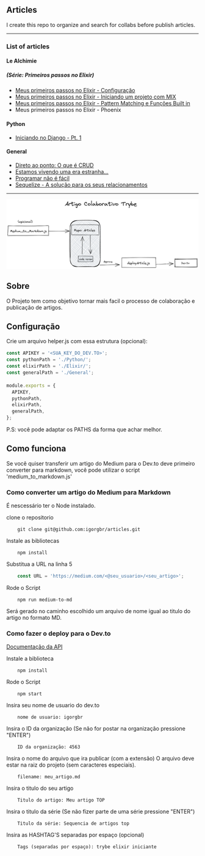 ## Articles

I create this repo to organize and search for collabs before publish articles.

---

### List of articles

#### Le Alchimie

##### (Série: Primeiros passos no Elixir)

- [Meus primeiros passos no Elixir - Configuração](https://github.com/igorgbr/articles/blob/main/Elixir/PrimeirosPassos/configuracao.md)
- [Meus primeiros passos no Elixir - Iniciando um projeto com MIX](https://github.com/igorgbr/articles/blob/main/Elixir/PrimeirosPassos/conceitos_iniciais.md)
- [Meus primeiros passos no Elixir - Pattern Matching e Funções Built in](https://github.com/igorgbr/articles/blob/main/Elixir/PrimeirosPassos/pattern_mathing_built_in.md)
- Meus primeiros passos no Elixir - Phoenix

#### Python

- [Iniciando no Django - Pt. 1](https://github.com/igorgbr/articles/blob/main/Python/Iniciando_uma_aplica%C3%A7%C3%A3o_com_Django_Framework.md)

#### General
- [Direto ao ponto: O que é CRUD](https://github.com/igorgbr/articles/blob/main/General/Direto_ao_ponto:_O_que_%C3%A9_CRUD%3F.md)
- [Estamos vivendo uma era estranha...](https://github.com/igorgbr/articles/blob/main/General/Estamos_vivendo_uma_era_estranha%E2%80%A6.md)
- [Programar não é fácil](https://github.com/igorgbr/articles/blob/main/General/Programar_n%C3%A3o_%C3%A9_f%C3%A1cil!.md)
- [Sequelize - A solução para os seus relacionamentos](https://github.com/igorgbr/articles/blob/main/General/Sequelize_%E2%80%94_A_solu%C3%A7%C3%A3o_para_seus_relacionamentos!.md)

---
![estrutura](estrutura.png)

## Sobre
O Projeto tem como objetivo tornar mais facil o processo de colaboração e publicação de artigos.

## Configuração

Crie um arquivo helper.js com essa estrutura (opcional):

```javascript
const APIKEY = '<SUA_KEY_DO_DEV.TO>';
const pythonPath = './Python/';
const elixirPath = './Elixir/';
const generalPath = './General';

module.exports = {
  APIKEY,
  pythonPath,
  elixirPath,
  generalPath,
};
```

P.S: você pode adaptar os PATHS da forma que achar melhor.

## Como funciona
Se você quiser transferir um artigo do Medium para o Dev.to deve primeiro converter para markdown, você pode utilizar o script 'medium_to_markdown.js'

### Como converter um artigo do Medium para Markdown

É nescessário ter o Node instalado.

clone o repositorio
```Shell
    git clone git@github.com:igorgbr/articles.git
```

Instale as bibliotecas
```Shell
    npm install
```

Substitua a URL na linha 5
```javascript
    const URL = 'https://medium.com/<@seu_usuario>/<seu_artigo>';
```

Rode o Script
```Shell
    npm run medium-to-md
```

Será gerado no caminho escolhido um arquivo de nome igual ao titulo do artigo no formato MD.


### Como fazer o deploy para o Dev.to
[Documentação da API](https://developers.forem.com/api/#section/Authentication)

Instale a biblioteca
```Shell
    npm install
```
Rode o Script
```Shell
    npm start
```
Insira seu nome de usuario do dev.to
```Shell
    nome de usuario: igorgbr
```

Insira o ID da organização (Se não for postar na organização pressione "ENTER")
```Shell
    ID da organização: 4563
```

Insira o nome do arquivo que ira publicar (com a extensão)
O arquivo deve estar na raiz do projeto (sem caracteres especiais).
```Shell
    filename: meu_artigo.md
```

Insira o titulo do seu artigo
```Shell
    Titulo do artigo: Meu artigo TOP
```

Insira o titulo da série (Se não fizer parte de uma série pressione "ENTER")
```Shell
    Titulo da série: Sequencia de artigos top
```

Insira as HASHTAG'S separadas por espaço (opcional)
```Shell
    Tags (separadas por espaço): trybe elixir iniciante
```

